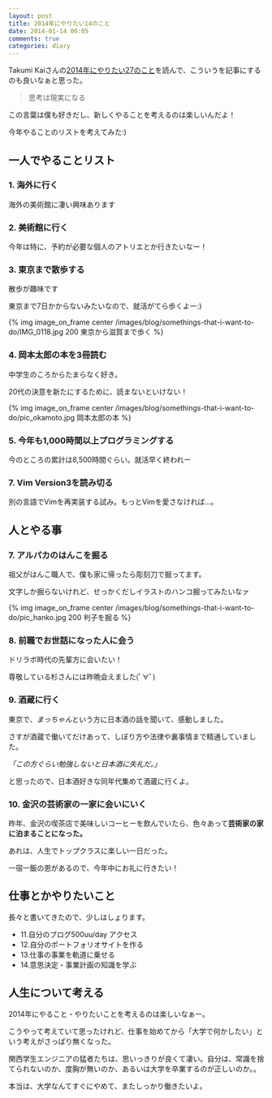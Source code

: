 ```yaml
---
layout: post
title: 2014年にやりたい14のこと
date: 2014-01-14 00:05
comments: true
categories: diary
---
```


Takumi Kaiさんの[2014年にやりたい27のこと]( http://nature-dot.com/othres/9 )を読んで、こういうを記事にするのも良いなぁと思った。

> 思考は現実になる

この言葉は僕も好きだし、新しくやることを考えるのは楽しいんだよ！

<!-- more -->

今年やることのリストを考えてみた:)

## 一人でやることリスト

### 1. 海外に行く

海外の美術館に凄い興味あります

### 2. 美術館に行く

今年は特に、予約が必要な個人のアトリエとか行きたいなー！

### 3. 東京まで散歩する

散歩が趣味です

東京まで7日かからないみたいなので、就活がてら歩くよー:)

{% img image_on_frame center /images/blog/somethings-that-i-want-to-do/IMG_0118.jpg 200 東京から滋賀まで歩く %}

### 4. 岡本太郎の本を3冊読む

中学生のころからたまらなく好き。

20代の決意を新たにするために、読まないといけない！

{% img image_on_frame center /images/blog/somethings-that-i-want-to-do/pic_okamoto.jpg 岡本太郎の本 %}

### 5. 今年も1,000時間以上プログラミングする

今のところの累計は8,500時間ぐらい。就活早く終われー

### 7. Vim Version3を読み切る

別の言語でVimを再実装する試み。もっとVimを愛さなければ...。

## 人とやる事

### 7. アルパカのはんこを掘る

祖父がはんこ職人で、僕も家に帰ったら彫刻刀で掘ってます。

文字しか掘らないけれど、せっかくだしイラストのハンコ掘ってみたいなァ

{% img image_on_frame center /images/blog/somethings-that-i-want-to-do/pic_hanko.jpg  200 判子を掘る %}

### 8. 前職でお世話になった人に会う

ドリラボ時代の先輩方に会いたい！

尊敬している杉さんには昨晩会えました(ﾟ∀ﾟ)

### 9. 酒蔵に行く

東京で、*まっちゃん*という方に日本酒の話を聞いて、感動しました。

さすが酒蔵で働いてだけあって、しぼり方や法律や裏事情まで精通していました。

*「この方ぐらい勉強しないと日本酒に失礼だ。」*

と思ったので、日本酒好きな同年代集めて酒蔵に行くよ。

### 10. 金沢の芸術家の一家に会いにいく

昨年、金沢の喫茶店で美味しいコーヒーを飲んでいたら、色々あって**芸術家の家に泊まることになった。**

あれは、人生でトップクラスに楽しい一日だった。

一宿一飯の恩があるので、今年中にお礼に行きたい！

## 仕事とかやりたいこと

長々と書いてきたので、少しはしょります。

- 11.自分のブログ500uu/day アクセス
- 12.自分のポートフォリオサイトを作る
- 13.仕事の事業を軌道に乗せる
- 14.意思決定・事業計画の知識を学ぶ

## 人生について考える

2014年にやること・やりたいことを考えるのは楽しいなぁー。

こうやって考えていて思ったけれど、仕事を始めてから「大学で何かしたい」という考えがさっぱり無くなった。

関西学生エンジニアの猛者たちは、思いっきりが良くて凄い。自分は、常識を捨てられないのか、度胸が無いのか、あるいは大学を卒業するのが正しいのか。。

本当は、大学なんてすぐにやめて、またしっかり働きたいよ。
